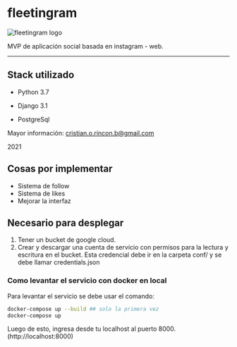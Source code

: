 # fleetingram

  
  
  ![fleetingram logo](http://35.238.121.114:8000/static/img/instagram.png)

MVP de aplicación social basada en instagram - web.

---
 
  

## Stack utilizado


- Python 3.7

- Django 3.1

- PostgreSql
  

Mayor información: cristian.o.rincon.b@gmail.com

2021

## Cosas por implementar

- Sistema de follow
- Sistema de likes
- Mejorar la interfaz

## Necesario para desplegar

1. Tener un bucket de google cloud.
2. Crear y descargar una cuenta de servicio con permisos para la lectura y escritura en el bucket. Esta credencial debe ir en la carpeta conf/ y se debe llamar credentials.json


### Como levantar el servicio con docker en local

Para levantar el servicio se debe usar el comando:

```bash
docker-compose up --build ## solo la primera vez
docker-compose up
```

Luego de esto, ingresa desde tu localhost al puerto 8000. (http://localhost:8000)

